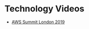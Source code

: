 Technology Videos
=================================================



* [AWS Summit London 2019](https://emea-resources.awscloud.com/summit-london-2019?sc_channel=em&sc_campaign=ukir19_awssummitlondon&sc_publisher=aws&sc_medium=em_137894&sc_detail=follow-up-attended&sc_content=event_ev_summit&sc_country=mult&sc_geo=emea&sc_category=mult&sc_outcome=event&trkCampaign=ukir19_awssummitlondon&trk=em_follow-up-attended_ukir19_awssummitlondon&mkt_tok=eyJpIjoiTXpFME5qbGhPVGxpTnpjdyIsInQiOiJCNThUSFN0MUVqYXBPTWNJQkIyZG1HRUFPN3lXN1dkYU5tTUxscWJ0QTJiNGtKWk9KdDRwYXFwbGRqUzhhRU9Da3NcL3dobWd3UktpZG95NHhvTEJnRllPdFE4ZVBnY0NmaHZJU3Z5Vkp0WHlVR2hyRHRZWkp0RFUwd2VwR09XbktucVwvdWppSXZuUTIwMWJtN3F6elRcL1E9PSJ9)
